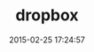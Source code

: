 ---
layout: inspirer-parcours-apps-default
title: dropbox
logo: dropbox_128.png
intro: Two different experiences one during the night and the other during the day explaining the advantages of electric vehicles and charging station.
parcours-apps-os: Android Wear
scenario: onboarding
url-app-ios: http://localhost:9000/parcours-apps-ios-2/
url-app-android: http://localhost:9000/parcours-apps-android-1/
url-app-apple-watch: http://localhost:9000/parcours-apps-ios-1/
image-1: twitter-ios-parcours-onboarding-step1.png
image-1-tache: splash screen
image-2: twitter-ios-parcours-onboarding-step1.png
image-2-tache: splash screen
image-3: twitter-ios-parcours-onboarding-step1.png
image-3-tache: splash screen
image-4: twitter-ios-parcours-onboarding-step1.png
image-4-tache: splash screen
image-5: twitter-ios-parcours-onboarding-step1.png
image-5-tache: splash screen
image-6: twitter-ios-parcours-onboarding-step1.png
image-6-tache: splash screen
image-7: twitter-ios-parcours-onboarding-step1.png
image-7-tache: splash screen
image-8: twitter-ios-parcours-onboarding-step1.png
image-8-tache: splash screen
keyword_title: jekyll

date: 2015-02-25 17:24:57
description: blablabla
path1: inspiration
path2: parcours-apps
path3: android-wear
category: parcours-apps-android-wear
tags:
- parcours-apps-android-wear-onboarding
- parcours-apps-android-wear-twitter
---